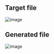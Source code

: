 ## Target file
![image](https://github.com/Pranay-Pandey/PlayCSS-solutions/assets/79053599/2e8b8271-6c1c-4d17-b576-56fb13e0e638)

## Generated file
![image](https://github.com/Pranay-Pandey/PlayCSS-solutions/assets/79053599/2e2c59a1-e5b2-4354-8ff5-ecc861e2a3be)
